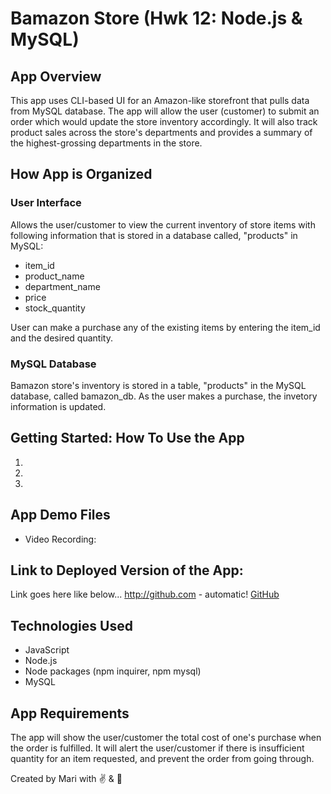 # Bamazon Store (Hwk 12: Node.js & MySQL)

## App Overview
This app uses CLI-based UI for an Amazon-like storefront that pulls data from MySQL database. The app will allow the user (customer) to submit an order which would update the store inventory accordingly.  It will also track product sales across the store's departments and provides a summary of the highest-grossing departments in the store.

## How App is Organized

### User Interface
Allows the user/customer to view the current inventory of store items with following information that is stored in a database called, "products" in MySQL:
   * item_id
   * product_name
   * department_name
   * price
   * stock_quantity

User can make a purchase any of the existing items by entering the item_id and the desired quantity.

### MySQL Database
Bamazon store's inventory is stored in a table, "products" in the MySQL database, called bamazon_db.  As the user makes a purchase, the invetory information is updated.

## Getting Started: How To Use the App
1.
2.
3.

## App Demo Files
* Video Recording:

## Link to Deployed Version of the App:
Link goes here like below...
http://github.com - automatic!
[GitHub](http://github.com)

## Technologies Used
  * JavaScript
  * Node.js
  * Node packages (npm inquirer, npm mysql)
  * MySQL

## App Requirements
The app will show the user/customer the total cost of one's purchase when the order is fulfilled.  It will alert the user/customer if there is insufficient quantity for an item requested, and prevent the order from going through.  

 
Created by Mari
with :v:  &  :green_heart:
